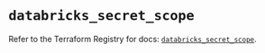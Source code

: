 # `databricks_secret_scope`

Refer to the Terraform Registry for docs: [`databricks_secret_scope`](https://registry.terraform.io/providers/databricks/databricks/1.53.0/docs/resources/secret_scope).
